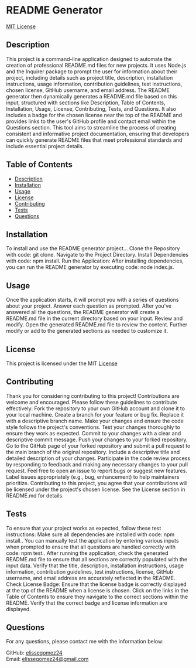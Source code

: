 # README Generator

  [MIT License](license.txt)

## Description

This project is a command-line application designed to automate the creation of professional README.md files for new projects. It uses Node.js and the Inquirer package to prompt the user for information about their project, including details such as project title, description, installation instructions, usage information, contribution guidelines, test instructions, chosen license, GitHub username, and email address. The README generator then dynamically generates a README.md file based on this input, structured with sections like Description, Table of Contents, Installation, Usage, License, Contributing, Tests, and Questions. It also includes a badge for the chosen license near the top of the README and provides links to the user's GitHub profile and contact email within the Questions section. This tool aims to streamline the process of creating consistent and informative project documentation, ensuring that developers can quickly generate README files that meet professional standards and include essential project details. 

## Table of Contents

- [Description](#description)
- [Installation](#installation)
- [Usage](#usage)
- [License](#license)
- [Contributing](#contributing)
- [Tests](#tests)
- [Questions](#questions)

## Installation

To install and use the README generator project... Clone the Repository with code: git clone. Navigate to the Project Directory. Install Dependencies with code: npm install. Run the Application: After installing dependencies, you can run the README generator by executing code: node index.js.

## Usage

Once the application starts, it will prompt you with a series of questions about your project. Answer each question as prompted. After you've answered all the questions, the README generator will create a README.md file in the current directory based on your input. Review and modify. Open the generated README.md file to review the content. Further modify or add to the generated sections as needed to customize it. 

## License

This project is licensed under the MIT [License](license.txt)

## Contributing

Thank you for considering contributing to this project! Contributions are welcome and encouraged. Please follow these guidelines to contribute effectively: Fork the repository to your own GitHub account and clone it to your local machine. Create a branch for your feature or bug fix. Replace it with a descriptive branch name. Make your changes and ensure the code style follows the project's conventions. Test your changes thoroughly to ensure they work as expected. Commit to your changes with a clear and descriptive commit message. Push your changes to your forked repository. Go to the GitHub page of your forked repository and submit a pull request to the main branch of the original repository. Include a descriptive title and detailed description of your changes. Participate in the code review process by responding to feedback and making any necessary changes to your pull request. Feel free to open an issue to report bugs or suggest new features. Label issues appropriately (e.g., bug, enhancement) to help maintainers prioritize. Contributing to this project, you agree that your contributions will be licensed under the project's chosen license. See the License section in README.md for details. 

## Tests

To ensure that your project works as expected, follow these test instructions: Make sure all dependencies are installed with code: npm install.. You can manually test the application by entering various inputs when prompted to ensure that all questions are handled correctly with code: npm test.. After running the application, check the generated README.md file to ensure that all sections are correctly populated with the input data. Verify that the title, description, installation instructions, usage information, contribution guidelines, test instructions, license, GitHub username, and email address are accurately reflected in the README. Check License Badge: Ensure that the license badge is correctly displayed at the top of the README when a license is chosen. Click on the links in the Table of Contents to ensure they navigate to the correct sections within the README. Verify that the correct badge and license information are displayed. 

## Questions

For any questions, please contact me with the information below:

GitHub: [elissegomez24](https://github.com/elissegomez24)  
Email: elissegomez24@gmail.com 

